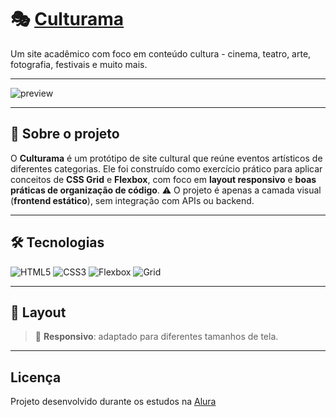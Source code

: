 # 🎭 [Culturama](grid-and-flexbox.vercel.app/)

Um site acadêmico com foco em conteúdo cultura - cinema, teatro, arte, fotografia, festivais e muito mais.

---

![preview](assets/GIF-Projeto-Grid-and-Flexbox.gif)

---

## 📌 Sobre o projeto

O **Culturama** é um protótipo de site cultural que reúne eventos artísticos de diferentes categorias.
Ele foi construído como exercício prático para aplicar conceitos de **CSS Grid** e **Flexbox**, com foco em **layout responsivo** e **boas práticas de organização de código**.
⚠️ O projeto é apenas a camada visual (**frontend estático**), sem integração com APIs ou backend.

---

## 🛠️ Tecnologias

![HTML5](https://img.shields.io/badge/HTML5-E34F26?style=for-the-badge&logo=html5&logoColor=fff)
![CSS3](https://img.shields.io/badge/CSS3-1572B6?style=for-the-badge&logo=css3&logoColor=fff)
![Flexbox](https://img.shields.io/badge/Flexbox-ff69b4?style=for-the-badge&logo=css3&logoColor=fff)
![Grid](https://img.shields.io/badge/Grid-8A2BE2?style=for-the-badge&logo=css3&logoColor=fff)

---

## 🎨 Layout

> 📱 **Responsivo**: adaptado para diferentes tamanhos de tela.

---

## Licença

Projeto desenvolvido durante os estudos na [Alura](https://www.alura.com.br/)
